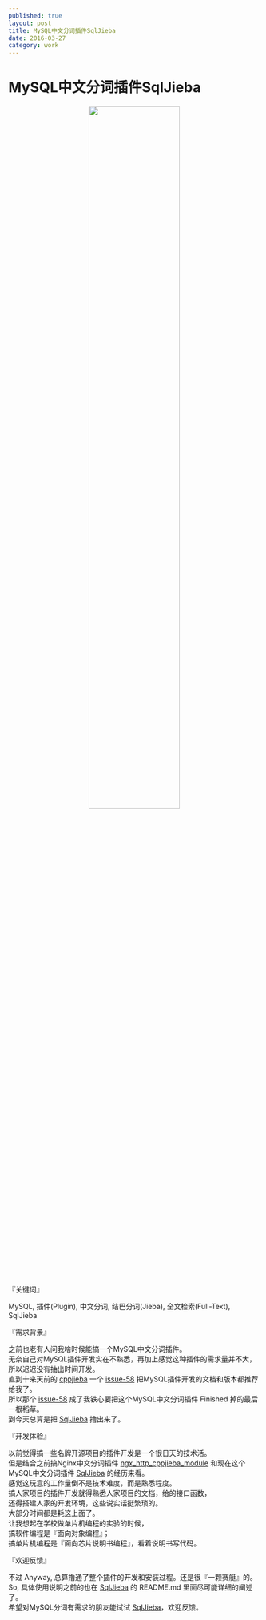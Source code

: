 ```yaml
---
published: true
layout: post
title: MySQL中文分词插件SqlJieba
date: 2016-03-27
category: work
---
```


# MySQL中文分词插件SqlJieba

<center>        
<img src="http://images.yanyiwu.com/sqljieba.jpg" class="photo", style="width:60%"></img>      
</center>        

『关键词』

MySQL, 插件(Plugin), 中文分词, 结巴分词(Jieba), 全文检索(Full-Text), SqlJieba

『需求背景』  
  
之前也老有人问我啥时候能搞一个MySQL中文分词插件。  
无奈自己对MySQL插件开发实在不熟悉，再加上感觉这种插件的需求量并不大，所以迟迟没有抽出时间开发。  
直到十来天前的 [cppjieba] 一个 [issue-58] 把MySQL插件开发的文档和版本都推荐给我了。  
所以那个 [issue-58] 成了我铁心要把这个MySQL中文分词插件 Finished 掉的最后一根稻草。  
到今天总算是把 [SqlJieba] 撸出来了。  
  
『开发体验』  
  
以前觉得搞一些名牌开源项目的插件开发是一个很日天的技术活。  
但是结合之前搞Nginx中文分词插件 [ngx\_http\_cppjieba\_module] 和现在这个MySQL中文分词插件 [SqlJieba] 的经历来看。  
感觉这玩意的工作量倒不是技术难度，而是熟悉程度。  
搞人家项目的插件开发就得熟悉人家项目的文档，给的接口函数，  
还得搭建人家的开发环境，这些说实话挺繁琐的。  
大部分时间都是耗这上面了。  
让我想起在学校做单片机编程的实验的时候，  
搞软件编程是『面向对象编程』；  
搞单片机编程是『面向芯片说明书编程』，看着说明书写代码。  
  
『欢迎反馈』  
  
不过 Anyway, 总算撸通了整个插件的开发和安装过程。还是很『一颗赛艇』的。  
So, 具体使用说明之前的也在 [SqlJieba] 的 README.md 里面尽可能详细的阐述了。   
希望对MySQL分词有需求的朋友能试试 [SqlJieba]，欢迎反馈。  
  
[ngx\_http\_cppjieba\_module]:https://github.com/yanyiwu/ngx_http_cppjieba_module
[pg\_jieba]:https://github.com/jaiminpan/pg_jieba
[cppjieba]:https://github.com/yanyiwu/cppjieba
[issue-58]:https://github.com/yanyiwu/cppjieba/issues/58
[SqlJieba]:https://github.com/yanyiwu/sqljieba
